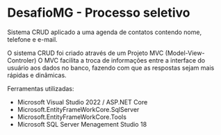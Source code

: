 # DesafioMG - Processo seletivo
Sistema CRUD aplicado a uma agenda de contatos contendo nome, telefone e e-mail.

O sistema CRUD foi criado através de um Projeto MVC (Model-View-Controler)
O MVC facilita a troca de informações entre a interface do usuário aos dados no banco, fazendo com que as respostas sejam mais rápidas e dinâmicas.

Ferramentas utilizadas:
  - Microsoft Visual Studio 2022 / ASP.NET Core
  - Microsoft.EntityFrameWorkCore.SqlServer
  - Microsoft.EntityFrameWorkCore.Tools
  - Microsoft SQL Server Menagement Studio 18
